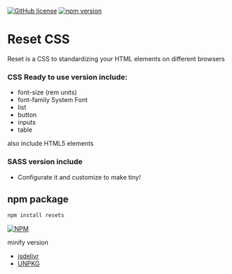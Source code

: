 [![GitHub license](https://img.shields.io/badge/license-MIT-blue.svg)](https://raw.githubusercontent.com/rholo/resets/master/LICENSE)
[![npm version](https://badge.fury.io/js/css-resets.svg)](https://badge.fury.io/js/css-resets)
# Reset CSS

Reset is a CSS to standardizing your HTML elements on different browsers

### CSS Ready to use version include:
  - font-size (rem units)
  - font-family System Font
  - list
  - button
  - inputs
  - table

also include HTML5 elements

### SASS version include
  - Configurate it and customize to make tiny!
  
## npm package
```sh
npm install resets
```
[![NPM](https://nodei.co/npm/css-resets.png?downloads=true&stars=true)](https://nodei.co/npm/css-resets/)


minify version

  - [jsdelivr]
  - [UNPKG]

   [jsdelivr]: <https://cdn.jsdelivr.net/npm/css-resets@1.0.4/reset.min.css>
   [UNPKG]: <unpkg.com/css-resets@1.0.4/reset.min.css>

